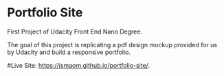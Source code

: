 # Portfolio Site
First Project of Udacity Front End Nano Degree. 

The goal of this project is replicating a pdf design mockup provided for us by Udacity and build a responsive portfolio.

#Live Site:
https://jsmaom.github.io/portfolio-site/.
